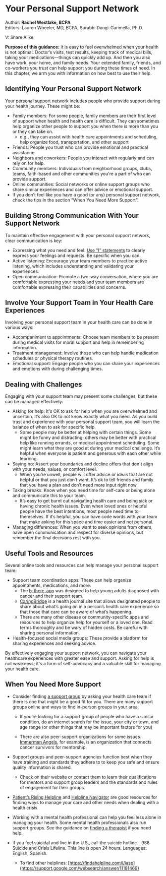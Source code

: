 # Your Personal Support Network

Author: **Rachel Westlake, BCPA**  
Editors: Lauren Wheeler, MD, BCPA, Surabhi Dangi-Garimella, Ph.D.


V: Share Alike

**Purpose of this guidance:** It is easy to feel overwhelmed when your health is not optimal. Doctor’s visits, test results, keeping track of medical bills, taking your medications—things can quickly add up. And then you also have work, your home, and family needs. Your extended family, friends, and co-workers you trust can help support you during these times of need. In this chapter, we arm you with information on how best to use their help.

## Identifying Your Personal Support Network

Your personal support network includes people who provide support during your health journey. These might be:

- Family members: For some people, family members are their first level of support when health and health care is difficult. They can sometimes help organize other people to support you when there is more than you or they can take on.
    - e.g., they can assist with health care appointments and scheduling, help organize food, transportation, and other support
- Friends: People you trust who can provide emotional and practical assistance.  
- Neighbors and coworkers: People you interact with regularly and can rely on for help.
- Community members: Individuals from neighborhood groups, clubs, teams, faith-based and other communities you're a part of who can provide support.  
- Online communities: Social networks or online support groups who share similar experiences and can offer advice or emotional support.
- If you don’t feel like you have a good (or any) personal support network, check the tips in the section “When You Need More Support”.

## Building Strong Communication With Your Support Network 

To maintain effective engagement with your personal support network, clear communication is key:

- Expressing what you need and feel: [Use "I" statements](https://conflictmanagement.org.uiowa.edu/i-statements) to clearly express your feelings and requests. Be specific when you can.
- Active listening: Encourage your team members to practice active listening, which includes understanding and validating your experiences.
- Open communication: Promote a two-way conversation, where you are comfortable expressing your needs and your team members are comfortable expressing their capabilities and concerns.

## Involve Your Support Team in Your Health Care Experiences

Involving your personal support team in your health care can be done in various ways:

- Accompaniment to appointments: Choose team members to be present during medical visits for moral support and help in remembering information.
- Treatment management: Involve those who can help handle medication schedules or physical therapy routines. 
- Emotional support: Engage people who you can share your experiences and emotions with during challenging times.

## Dealing with Challenges

Engaging with your support team may present some challenges, but these can be managed effectively:

- Asking for help: It's OK to ask for help when you are overwhelmed and uncertain. It’s also OK to not know exactly what you need. As you build trust and experience with your personal support team, you will learn the balance of when to ask for specific help.
    - Some people may be better at helping with certain things. Some might be funny and distracting; others may be better with practical help like running errands, or medical appointment scheduling. Some might learn what they are good at during your medical challenge. It’s helpful when everyone is patient and generous with each other while learning.
- Saying no: Assert your boundaries and decline offers that don't align with your needs, values, or comfort level.
    - When you’re unwell, people will offer advice or ideas that are not helpful or that you just don’t want. It’s ok to tell friends and family that you have a plan and don’t need more input right now.  
- Taking breaks: Know when you need time for self-care or being alone and communicate this to your team.
    - It’s easy to get burnt out navigating health care and being sick or having chronic health issues. Even when loved ones or helpful people have the best intentions, most people need time to themselves. If it’s helpful, you can have code words with your team that make asking for this space and time easier and not personal.
- Managing differences: When you want to seek opinions from others, have open communication and respect for diverse opinions, but remember the final decisions rest with you.

## Useful Tools and Resources

Several online tools and resources can help manage your personal support team:

- Support team coordination apps: These can help organize appointments, medications, and more.
    - The [b-there-app](https://b-present.org/b-there-app/) was designed to help young adults diagnosed with cancer and their support team.
    - [CaringBridge](https://www.caringbridge.org/) is a health journal site that allows designated people to share about what’s going on in a person’s health care experience so that those that care can be aware of what’s happening. 
    - There are many other disease or community-specific apps and resources to help organize help for yourself or a loved one. Read terms thoroughly and be wary of hidden costs. Be careful with sharing personal information.
- Health-focused social media groups: These provide a platform for sharing experiences and seeking advice.

By effectively engaging your support network, you can navigate your healthcare experiences with greater ease and support. Asking for help is not weakness; it's a form of self-advocacy and a valuable skill for managing your health care.

## When You Need More Support

- Consider finding [a support group](https://www.mayoclinic.org/healthy-lifestyle/stress-management/in-depth/support-groups/art-20044655) by asking your health care team if there is one that might be a good fit for you. There are many support groups online and ways to find in-person groups in your area.

    - If you’re looking for a support group of people who have a similar condition, do an internet search for the issue, your city or town, and age range (or other things that may be important factors for you)
    
    - There are also peer-support organizations for some issues. [Immerman Angels](https://imermanangels.org/), for example, is an organization that connects cancer survivors for mentorship.

- Support groups and peer-support agencies function best when they have training and standards they adhere to to keep you safe and ensure quality information is shared. 

    - Check on their website or contact them to learn their qualifications for mentors and support group leaders and the standards and rules of engagement for their groups.

- [Patient’s Rising Helpline](https://thepatienthelpline.org/) and [Helpline Navigator](https://patientsrisingconcierge.org/provider/patients-rising--reston-va/6274809725452288) are good resources for finding ways to manage your care and other needs when dealing with a health crisis.

- Working with a mental health professional can help you feel less alone in managing your health. Some mental health professionals also run support groups. See the guidance on [finding a therapist](https://help.payless.health/finding-a-therapist) if you need help.

- If you feel suicidal and live in the U.S., call the suicide hotline - 988 Suicide and Crisis Lifeline. This line is open 24 hours. Languages: English, Spanish.

  - To find other helplines: [https://findahelpline.com/i/iasp](https://support.google.com/websearch/answer/11181469)
